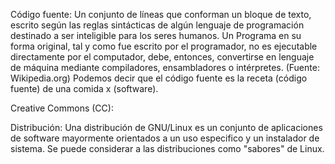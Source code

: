 Código fuente: Un conjunto de líneas que conforman un bloque de texto, escrito según las 
reglas sintácticas de algún lenguaje de programación destinado a ser inteligible para los seres 
humanos. Un Programa en su forma original, tal y como fue escrito por el programador, no es 
ejecutable directamente por el computador, debe, entonces, convertirse en lenguaje de 
máquina mediante compiladores, ensambladores o intérpretes. (Fuente: Wikipedia.org) Podemos decir que el código fuente es la receta (código fuente) de una comida x (software).

Creative Commons (CC):

Distribución: Una distribución de GNU/Linux es un conjunto de aplicaciones de 
software mayormente orientados a un uso especifico y un instalador de sistema. Se puede considerar a las distribuciones como "sabores" de Linux.
